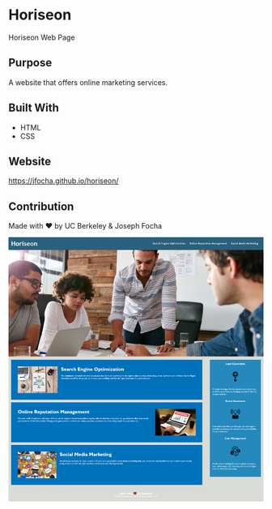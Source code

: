 # Horiseon
Horiseon Web Page

## Purpose
A website that offers online marketing services.

## Built With
* HTML
* CSS

## Website
https://jfocha.github.io/horiseon/

## Contribution
Made with ❤️ by UC Berkeley & Joseph Focha

![alt text](./assets/images/full-webpage.png)